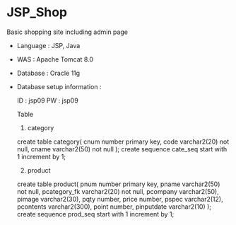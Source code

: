 # JSP_Shop
 Basic shopping site including admin page
 - Language : JSP, Java
 - WAS : Apache Tomcat 8.0
 - Database : Oracle 11g



 - Database setup information :

    ID : jsp09
    PW :  jsp09

    Table
    1. category

    create table category(
	cnum 	number primary key,
	code 	varchar2(20) not null,
	cname 	varchar2(50) not null
);
create sequence cate_seq
start with 1
increment by 1;

    2. product
    
    create table product(
	pnum 		number primary key,
	pname 		varchar2(50) not null,
	pcategory_fk  	varchar2(20) not null,
	pcompany 	varchar2(50),
	pimage   		varchar2(30),
	pqty		number,
	price   		number,
	pspec   		varchar2(12),
	pcontents 	varchar2(300),
	point   		number,
	pinputdate 	varchar2(10)
);
create sequence prod_seq
start with 1
increment by 1;
